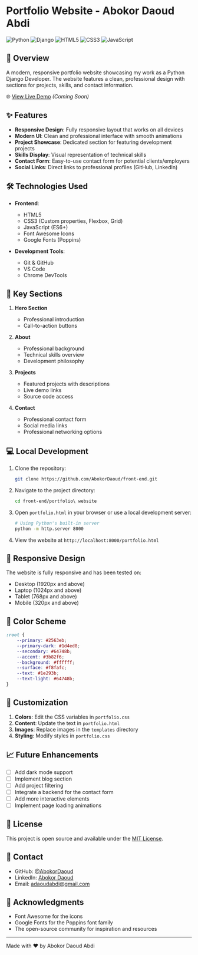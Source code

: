 # Portfolio Website - Abokor Daoud Abdi

![Python](https://img.shields.io/badge/Python-3776AB?style=for-the-badge&logo=python&logoColor=white)
![Django](https://img.shields.io/badge/Django-092E20?style=for-the-badge&logo=django&logoColor=white)
![HTML5](https://img.shields.io/badge/HTML5-E34F26?style=for-the-badge&logo=html5&logoColor=white)
![CSS3](https://img.shields.io/badge/CSS3-1572B6?style=for-the-badge&logo=css3&logoColor=white)
![JavaScript](https://img.shields.io/badge/JavaScript-F7DF1E?style=for-the-badge&logo=javascript&logoColor=black)

## 🚀 Overview

A modern, responsive portfolio website showcasing my work as a Python Django Developer. The website features a clean, professional design with sections for projects, skills, and contact information.

🌐 [View Live Demo](#) *(Coming Soon)*

## ✨ Features

- **Responsive Design**: Fully responsive layout that works on all devices
- **Modern UI**: Clean and professional interface with smooth animations
- **Project Showcase**: Dedicated section for featuring development projects
- **Skills Display**: Visual representation of technical skills
- **Contact Form**: Easy-to-use contact form for potential clients/employers
- **Social Links**: Direct links to professional profiles (GitHub, LinkedIn)

## 🛠️ Technologies Used

- **Frontend**:
  - HTML5
  - CSS3 (Custom properties, Flexbox, Grid)
  - JavaScript (ES6+)
  - Font Awesome Icons
  - Google Fonts (Poppins)

- **Development Tools**:
  - Git & GitHub
  - VS Code
  - Chrome DevTools

## 🎯 Key Sections

1. **Hero Section**
   - Professional introduction
   - Call-to-action buttons

2. **About**
   - Professional background
   - Technical skills overview
   - Development philosophy

3. **Projects**
   - Featured projects with descriptions
   - Live demo links
   - Source code access

4. **Contact**
   - Professional contact form
   - Social media links
   - Professional networking options

## 💻 Local Development

1. Clone the repository:
   ```bash
   git clone https://github.com/AbokorDaoud/front-end.git
   ```

2. Navigate to the project directory:
   ```bash
   cd front-end/portfolio\ website
   ```

3. Open `portfolio.html` in your browser or use a local development server:
   ```bash
   # Using Python's built-in server
   python -m http.server 8000
   ```

4. View the website at `http://localhost:8000/portfolio.html`

## 📱 Responsive Design

The website is fully responsive and has been tested on:
- Desktop (1920px and above)
- Laptop (1024px and above)
- Tablet (768px and above)
- Mobile (320px and above)

## 🎨 Color Scheme

```css
:root {
    --primary: #2563eb;
    --primary-dark: #1d4ed8;
    --secondary: #64748b;
    --accent: #3b82f6;
    --background: #ffffff;
    --surface: #f8fafc;
    --text: #1e293b;
    --text-light: #64748b;
}
```

## 🔧 Customization

1. **Colors**: Edit the CSS variables in `portfolio.css`
2. **Content**: Update the text in `portfolio.html`
3. **Images**: Replace images in the `templates` directory
4. **Styling**: Modify styles in `portfolio.css`

## 📈 Future Enhancements

- [ ] Add dark mode support
- [ ] Implement blog section
- [ ] Add project filtering
- [ ] Integrate a backend for the contact form
- [ ] Add more interactive elements
- [ ] Implement page loading animations

## 📝 License

This project is open source and available under the [MIT License](LICENSE).

## 👤 Contact

- GitHub: [@AbokorDaoud](https://github.com/AbokorDaoud)
- LinkedIn: [Abokor Daoud](https://www.linkedin.com/in/abokor-daoud/)
- Email: adaoudabdi@gmail.com

## 🙏 Acknowledgments

- Font Awesome for the icons
- Google Fonts for the Poppins font family
- The open-source community for inspiration and resources

---

Made with ❤️ by Abokor Daoud Abdi
